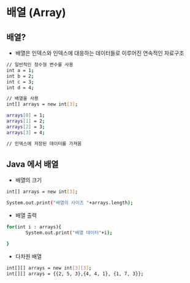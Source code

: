 # 배열 (Array)

## 배열?

- 배열은 인덱스와 인덱스에 대응하는 데이터들로 이루어진 연속적인 자료구조

```bash
// 일반적인 정수형 변수를 사용
int a = 1;
int b = 2;
int c = 3;
int d = 4;

// 배열을 사용
int[] arrays = new int[3];

arrays[0] = 1;
arrays[1] = 2;
arrays[2] = 3;
arrays[3] = 4;

// 인덱스에 저장된 데이터를 가져옴
```

## Java 에서 배열

- 배열의 크기

```bash
int[] arrays = new int[3];

System.out.print("배열의 사이즈 "+arrays.length);
```

- 배열 출력

```bash
for(int i : arrays){
       System.out.print("배열 데이터"+i);

}
```

- 다차원 배열

```bash
int[][] arrays = new int[3][3];
int[][] arrays = {{2, 5, 3},{4, 4, 1}, {1, 7, 3}};
```